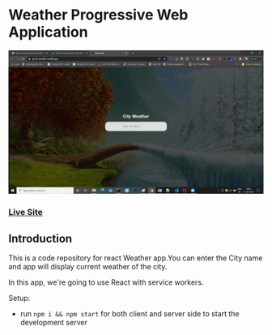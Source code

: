 # Weather Progressive Web Application
![Weather Data](app.png)

### [Live Site](https://girish-weather.netlify.app/)

## Introduction
This is a code repository for react Weather app.You can enter the City name and app will
display current weather of the city.

In this app, we're going to use React with service workers.

Setup:
- run ```npm i && npm start``` for both client and server side to start the development server